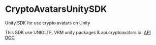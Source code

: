 # CryptoAvatarsUnitySDK
Unity SDK for use crypto avatars on Unity

This SDK use UNIGLTF, VRM unity packages & api.cryptoavatars.io. [API DOC](https://api.cryptoavatars.io/doc)

